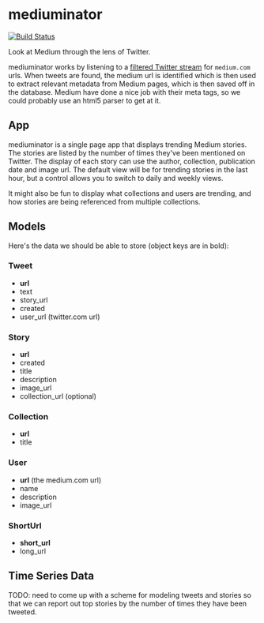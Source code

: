 # mediuminator

[![Build Status](https://secure.travis-ci.org/edsu/mediuminator.png)](http://travis-ci.org/edsu/mediuminator)

Look at Medium through the lens of Twitter.

mediuminator works by listening to a [filtered Twitter stream](https://dev.twitter.com/docs/api/1.1/post/statuses/filter) for `medium.com` urls. When tweets are found, the medium url is identified which is then used to extract relevant metadata from Medium pages, which is then saved off in the database.  Medium have done a nice job with their meta tags, so we could probably use an html5 parser to get at it.

## App

mediuminator is a single page app that displays trending Medium stories. The
stories are listed by the number of times they've been mentioned on Twitter. The
display of each story can use the author, collection, publication date and image
url. The default view will be for trending stories in the last hour, but a
control allows you to switch to daily and weekly views.

It might also be fun to display what collections and users are trending, and how 
stories are being referenced from multiple collections.

## Models

Here's the data we should be able to store (object keys are in bold):

### Tweet

* **url**
* text
* story_url
* created
* user_url (twitter.com url)

### Story

* **url**
* created
* title
* description
* image_url
* collection_url (optional)

### Collection

* **url**
* title

### User

* **url** (the medium.com url)
* name
* description
* image_url

### ShortUrl

* **short_url**
* long_url

## Time Series Data

TODO: need to come up with a scheme for modeling tweets and stories so that we
can report out top stories by the number of times they have been tweeted.


